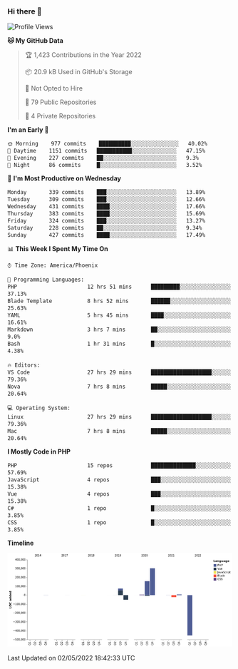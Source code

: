 ### Hi there 👋

<!--START_SECTION:waka-->
![Profile Views](http://img.shields.io/badge/Profile%20Views-0-blue)

**🐱 My GitHub Data** 

> 🏆 1,423 Contributions in the Year 2022
 > 
> 📦 20.9 kB Used in GitHub's Storage 
 > 
> 🚫 Not Opted to Hire
 > 
> 📜 79 Public Repositories 
 > 
> 🔑 4 Private Repositories  
 > 
**I'm an Early 🐤** 

```text
🌞 Morning    977 commits    ██████████░░░░░░░░░░░░░░░   40.02% 
🌆 Daytime    1151 commits   ███████████░░░░░░░░░░░░░░   47.15% 
🌃 Evening    227 commits    ██░░░░░░░░░░░░░░░░░░░░░░░   9.3% 
🌙 Night      86 commits     █░░░░░░░░░░░░░░░░░░░░░░░░   3.52%

```
📅 **I'm Most Productive on Wednesday** 

```text
Monday       339 commits    ███░░░░░░░░░░░░░░░░░░░░░░   13.89% 
Tuesday      309 commits    ███░░░░░░░░░░░░░░░░░░░░░░   12.66% 
Wednesday    431 commits    ████░░░░░░░░░░░░░░░░░░░░░   17.66% 
Thursday     383 commits    ████░░░░░░░░░░░░░░░░░░░░░   15.69% 
Friday       324 commits    ███░░░░░░░░░░░░░░░░░░░░░░   13.27% 
Saturday     228 commits    ██░░░░░░░░░░░░░░░░░░░░░░░   9.34% 
Sunday       427 commits    ████░░░░░░░░░░░░░░░░░░░░░   17.49%

```


📊 **This Week I Spent My Time On** 

```text
⌚︎ Time Zone: America/Phoenix

💬 Programming Languages: 
PHP                      12 hrs 51 mins      █████████░░░░░░░░░░░░░░░░   37.13% 
Blade Template           8 hrs 52 mins       ██████░░░░░░░░░░░░░░░░░░░   25.63% 
YAML                     5 hrs 45 mins       ████░░░░░░░░░░░░░░░░░░░░░   16.61% 
Markdown                 3 hrs 7 mins        ██░░░░░░░░░░░░░░░░░░░░░░░   9.0% 
Bash                     1 hr 31 mins        █░░░░░░░░░░░░░░░░░░░░░░░░   4.38%

🔥 Editors: 
VS Code                  27 hrs 29 mins      ███████████████████░░░░░░   79.36% 
Nova                     7 hrs 8 mins        █████░░░░░░░░░░░░░░░░░░░░   20.64%

💻 Operating System: 
Linux                    27 hrs 29 mins      ███████████████████░░░░░░   79.36% 
Mac                      7 hrs 8 mins        █████░░░░░░░░░░░░░░░░░░░░   20.64%

```

**I Mostly Code in PHP** 

```text
PHP                      15 repos            ██████████████░░░░░░░░░░░   57.69% 
JavaScript               4 repos             ███░░░░░░░░░░░░░░░░░░░░░░   15.38% 
Vue                      4 repos             ███░░░░░░░░░░░░░░░░░░░░░░   15.38% 
C#                       1 repo              █░░░░░░░░░░░░░░░░░░░░░░░░   3.85% 
CSS                      1 repo              █░░░░░░░░░░░░░░░░░░░░░░░░   3.85%

```


**Timeline**

![Chart not found](https://raw.githubusercontent.com/mikebronner/mikebronner/master/charts/bar_graph.png) 


 Last Updated on 02/05/2022 18:42:33 UTC
<!--END_SECTION:waka-->

<!--
**mikebronner/mikebronner** is a ✨ _special_ ✨ repository because its `README.md` (this file) appears on your GitHub profile.

Here are some ideas to get you started:

- 🔭 I’m currently working on ...
- 🌱 I’m currently learning ...
- 👯 I’m looking to collaborate on ...
- 🤔 I’m looking for help with ...
- 💬 Ask me about ...
- 📫 How to reach me: ...
- 😄 Pronouns: ...
- ⚡ Fun fact: ...
-->
